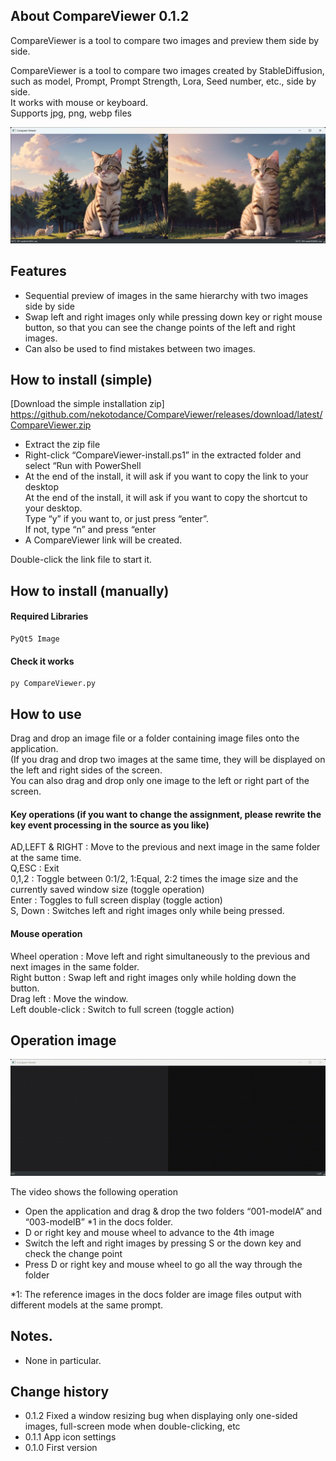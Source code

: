 ## About CompareViewer 0.1.2
CompareViewer is a tool to compare two images and preview them side by side.  

CompareViewer is a tool to compare two images created by StableDiffusion, such as model, Prompt, Prompt Strength, Lora, Seed number, etc., side by side.  
It works with mouse or keyboard.  
Supports jpg, png, webp files  

![CompareViewer-image](docs/CompareViewer-image.jpg)

## Features
- Sequential preview of images in the same hierarchy with two images side by side  
- Swap left and right images only while pressing down key or right mouse button, so that you can see the change points of the left and right images.  
- Can also be used to find mistakes between two images.  

## How to install (simple)
[Download the simple installation zip]  
https://github.com/nekotodance/CompareViewer/releases/download/latest/CompareViewer.zip

- Extract the zip file
- Right-click “CompareViewer-install.ps1” in the extracted folder and select “Run with PowerShell
- At the end of the install, it will ask if you want to copy the link to your desktop  
At the end of the install, it will ask if you want to copy the shortcut to your desktop.  
Type “y” if you want to, or just press “enter”.  
If not, type “n” and press “enter  
- A CompareViewer link will be created.

Double-click the link file to start it.

## How to install (manually)
#### Required Libraries
    PyQt5 Image
#### Check it works
    py CompareViewer.py

## How to use
Drag and drop an image file or a folder containing image files onto the application.  
(If you drag and drop two images at the same time, they will be displayed on the left and right sides of the screen.  
You can also drag and drop only one image to the left or right part of the screen.  

#### Key operations (if you want to change the assignment, please rewrite the key event processing in the source as you like)
AD,LEFT & RIGHT : Move to the previous and next image in the same folder at the same time.  
Q,ESC : Exit  
0,1,2 : Toggle between 0:1/2, 1:Equal, 2:2 times the image size and the currently saved window size (toggle operation)  
Enter : Toggles to full screen display (toggle action)  
S, Down : Switches left and right images only while being pressed.  

#### Mouse operation
Wheel operation : Move left and right simultaneously to the previous and next images in the same folder.  
Right button : Swap left and right images only while holding down the button.  
Drag left : Move the window.  
Left double-click : Switch to full screen (toggle action)  

## Operation image
![Compareviewer-reference](docs/Compareviewer-reference.gif)

The video shows the following operation  
- Open the application and drag & drop the two folders “001-modelA” and “003-modelB” *1 in the docs folder.  
- D or right key and mouse wheel to advance to the 4th image  
- Switch the left and right images by pressing S or the down key and check the change point  
- Press D or right key and mouse wheel to go all the way through the folder  

*1: The reference images in the docs folder are image files output with different models at the same prompt.

## Notes.
- None in particular.  

## Change history
- 0.1.2 Fixed a window resizing bug when displaying only one-sided images, full-screen mode when double-clicking, etc  
- 0.1.1 App icon settings  
- 0.1.0 First version  
